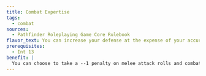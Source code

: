 ```yaml
---
title: Combat Expertise
tags:
  - combat
sources:
  - Pathfinder Roleplaying Game Core Rulebook
flavor_text: You can increase your defense at the expense of your accuracy.
prerequisites:
  - Int 13
benefit: |
  You can choose to take a --1 penalty on melee attack rolls and combat maneuver checks to gain a +1 dodge bonus to your Armor Class. When your base attack bonus reaches +4, and every +4 thereafter, the penalty increases by --1 and the dodge bonus increases by +1. You can only choose to use this feat when you declare that you are making an attack or a full-attack action with a melee weapon. The effects of this feat last until your next turn.
---
```


